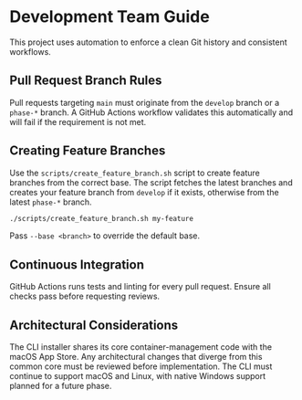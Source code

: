 # Development Team Guide

This project uses automation to enforce a clean Git history and consistent workflows.

## Pull Request Branch Rules

Pull requests targeting `main` must originate from the `develop` branch or a `phase-*` branch. A GitHub Actions workflow validates this automatically and will fail if the requirement is not met.

## Creating Feature Branches

Use the `scripts/create_feature_branch.sh` script to create feature branches from the correct base. The script fetches the latest branches and creates your feature branch from `develop` if it exists, otherwise from the latest `phase-*` branch.

```bash
./scripts/create_feature_branch.sh my-feature
```

Pass `--base <branch>` to override the default base.

## Continuous Integration

GitHub Actions runs tests and linting for every pull request. Ensure all checks pass before requesting reviews.

## Architectural Considerations

The CLI installer shares its core container-management code with the macOS App Store. Any architectural changes that diverge from this common core must be reviewed before implementation. The CLI must continue to support macOS and Linux, with native Windows support planned for a future phase.

